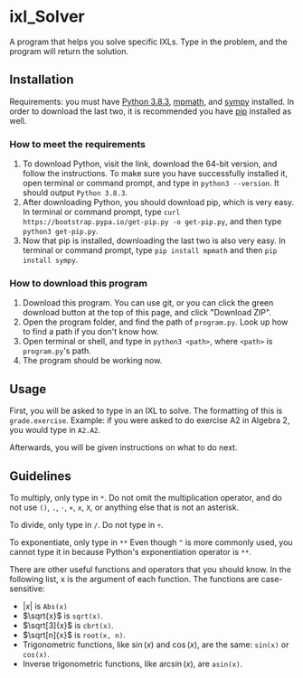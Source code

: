 # ixl_Solver

A program that helps you solve specific IXLs. Type in the problem, and the program will return the solution.

## Installation

Requirements: you must have [Python 3.8.3](https://www.python.org/downloads/), [mpmath](http://mpmath.org/doc/current/setup.html), and [sympy](https://www.sympy.org/en/download.html) installed. In order to download the last two, it is recommended you have [pip](https://pip.pypa.io/en/stable/installing/) installed as well.

### How to meet the requirements

1. To download Python, visit the link, download the 64-bit version, and follow the instructions. To make sure you have successfully installed it, open terminal or command prompt, and type in ```python3 --version```. It should output ```Python 3.8.3```.
2. After downloading Python, you should download pip, which is very easy. In terminal or command prompt, type ```curl https://bootstrap.pypa.io/get-pip.py -o get-pip.py```, and then type ```python3 get-pip.py```.
3. Now that pip is installed, downloading the last two is also very easy. In terminal or command prompt, type ```pip install mpmath``` and then ```pip install sympy```.

### How to download this program

1. Download this program. You can use git, or you can click the green download button at the top of this page, and click "Download ZIP".
2. Open the program folder, and find the path of ```program.py```. Look up how to find a path if you don't know how.
3. Open terminal or shell, and type in ```python3 <path>```, where ```<path>``` is ```program.py```'s path.
4. The program should be working now.

## Usage

First, you will be asked to type in an IXL to solve. The formatting of this is ```grade.exercise```.
Example: if you were asked to do exercise A2 in Algebra 2, you would type in ```A2.A2```.

Afterwards, you will be given instructions on what to do next.

## Guidelines

To multiply, only type in ```*```. Do not omit the multiplication operator, and do not use ```()```, ```.```, ```⋅```, ```×```, ```x```, ```X```, or anything else that is not an asterisk.

To divide, only type in ```/```. Do not type in ```÷```.

To exponentiate, only type in ```**``` Even though ```^``` is more commonly used, you cannot type it in because Python's exponentiation operator is ```**```.

There are other useful functions and operators that you should know. In the following list, x is the argument of each function. The functions are case-sensitive:

- $|x|$ is ```Abs(x)```
- $\sqrt{x}$ is ```sqrt(x)```.
- $\sqrt[3]{x}$ is ```cbrt(x)```.
- $\sqrt[n]{x}$ is ```root(x, n)```.
- Trigonometric functions, like $\sin(x)$ and $\cos(x)$, are the same: ```sin(x)``` or ```cos(x)```.
- Inverse trigonometric functions, like $\arcsin(x)$, are ```asin(x)```.
